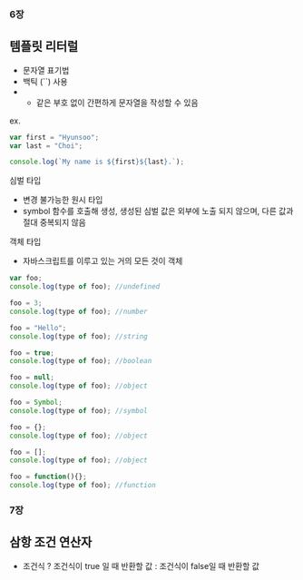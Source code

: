 ### 6장

## 템플릿 리터럴

- 문자열 표기법
- 백틱 (``) 사용
- - 같은 부호 없이 간편하게 문자열을 작성할 수 있음

ex.

```js
var first = "Hyunsoo";
var last = "Choi";

console.log(`My name is ${first}${last}.`);
```

심벌 타입

- 변경 불가능한 원시 타입
- symbol 함수를 호출해 생성, 생성된 심벌 값은 외부에 노출 되지 않으며, 다른 값과 절대 중복되지 않음

객체 타입

- 자바스크립트를 이루고 있는 거의 모든 것이 객체

```js
var foo;
console.log(type of foo); //undefined

foo = 3;
console.log(type of foo); //number

foo = "Hello";
console.log(type of foo); //string

foo = true;
console.log(type of foo); //boolean

foo = null;
console.log(type of foo); //object

foo = Symbol;
console.log(type of foo); //symbol

foo = {};
console.log(type of foo); //object

foo = [];
console.log(type of foo); //object

foo = function(){};
console.log(type of foo); //function
```

### 7장

## 삼항 조건 연산자

- 조건식 ? 조건식이 true 일 때 반환할 값 : 조건식이 false일 때 반환할 값

